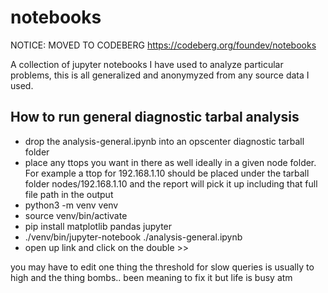 ﻿# notebooks
NOTICE: MOVED TO CODEBERG https://codeberg.org/foundev/notebooks

A collection of jupyter notebooks I have used to analyze particular problems, this is all generalized and anonymyzed from any source data I used.

## How to run general diagnostic tarbal analysis

* drop the analysis-general.ipynb into an opscenter diagnostic tarball folder
* place any ttops you want in there as well ideally in a given node folder. For example a ttop for 192.168.1.10 should be placed under the tarball folder nodes/192.168.1.10 and the report will pick it up including that full file path in the output
* python3 -m venv venv
* source venv/bin/activate
* pip install matplotlib pandas jupyter
* ./venv/bin/jupyter-notebook ./analysis-general.ipynb
* open up link and click on the double >>

you may have to edit one thing the threshold for slow queries is usually to high and the thing bombs.. been meaning to fix it but life is busy atm
